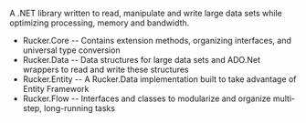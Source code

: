 A .NET library written to read, manipulate and write large data sets while optimizing processing, memory and bandwidth.

+ Rucker.Core -- Contains extension methods, organizing interfaces, and universal type conversion
+ Rucker.Data -- Data structures for large data sets and ADO.Net wrappers to read and write these structures
+ Rucker.Entity -- A Rucker.Data implementation built to take advantage of Entity Framework
+ Rucker.Flow -- Interfaces and classes to modularize and organize multi-step, long-running tasks